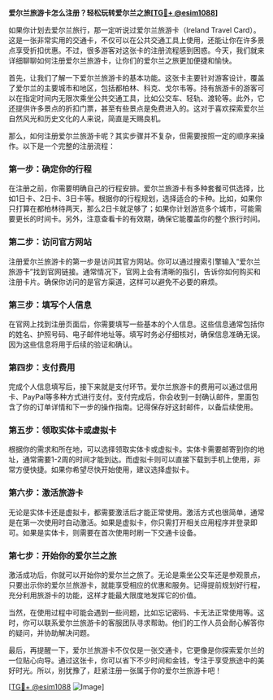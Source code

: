 **爱尔兰旅游卡怎么注册？轻松玩转爱尔兰之旅[[TG💪+ @esim1088](https://t.me/s/esim1088)]**

如果你计划去爱尔兰旅行，那一定听说过爱尔兰旅游卡（Ireland Travel Card）。这是一张非常实用的交通卡，不仅可以在公共交通工具上使用，还能让你在许多景点享受折扣优惠。不过，很多游客对这张卡的注册流程感到困惑。今天，我们就来详细聊聊如何注册爱尔兰旅游卡，让你们的爱尔兰之旅更加便捷和愉快。

首先，让我们了解一下爱尔兰旅游卡的基本功能。这张卡主要针对游客设计，覆盖了爱尔兰的主要城市和地区，包括都柏林、科克、戈尔韦等。持有旅游卡的游客可以在指定时间内无限次乘坐公共交通工具，比如公交车、轻轨、渡轮等。此外，它还提供许多景点的折扣门票，甚至有些景点是免费进入的。这对于喜欢探索爱尔兰自然风光和历史文化的人来说，简直是天赐良机。

那么，如何注册爱尔兰旅游卡呢？其实步骤并不复杂，但需要按照一定的顺序来操作。以下是一个完整的注册流程：

### 第一步：确定你的行程

在注册之前，你需要明确自己的行程安排。爱尔兰旅游卡有多种套餐可供选择，比如1日卡、2日卡、3日卡等。根据你的行程规划，选择适合的卡种。比如，如果你只打算在都柏林待两天，那么2日卡就足够了；如果你计划游览多个城市，可能需要更长的时间卡。另外，注意查看卡的有效期，确保它能覆盖你的整个旅行时间。

### 第二步：访问官方网站

注册爱尔兰旅游卡的第一步是访问其官方网站。你可以通过搜索引擎输入“爱尔兰旅游卡”找到官网链接。通常情况下，官网上会有清晰的指引，告诉你如何购买和注册卡片。确保你访问的是官方渠道，这样可以避免不必要的麻烦。

### 第三步：填写个人信息

在官网上找到注册页面后，你需要填写一些基本的个人信息。这些信息通常包括你的姓名、护照号码、电子邮件地址等。填写时务必仔细核对，确保信息准确无误。因为这些信息将用于后续的验证和确认。

### 第四步：支付费用

完成个人信息填写后，接下来就是支付环节。爱尔兰旅游卡的费用可以通过信用卡、PayPal等多种方式进行支付。支付完成后，你会收到一封确认邮件，里面包含了你的订单详情和下一步的操作指南。记得保存好这封邮件，以备后续使用。

### 第五步：领取实体卡或虚拟卡

根据你的需求和所在地，可以选择领取实体卡或虚拟卡。实体卡需要邮寄到你的地址，通常需要1-2周的时间才能到达。而虚拟卡则可以直接下载到手机上使用，非常方便快捷。如果你希望尽快开始使用，建议选择虚拟卡。

### 第六步：激活旅游卡

无论是实体卡还是虚拟卡，都需要激活后才能正常使用。激活方式也很简单，通常是在第一次使用时自动激活。如果是虚拟卡，你只需打开相关应用程序并登录即可。如果是实体卡，则需要在首次使用时刷一下交通卡设备。

### 第七步：开始你的爱尔兰之旅

激活成功后，你就可以开始你的爱尔兰之旅了。无论是乘坐公交车还是参观景点，只要出示你的爱尔兰旅游卡，就能享受相应的优惠和服务。记得提前规划好行程，充分利用旅游卡的功能，这样才能最大限度地发挥它的价值。

当然，在使用过程中可能会遇到一些问题，比如忘记密码、卡无法正常使用等。这时，你可以联系爱尔兰旅游卡的客服团队寻求帮助。他们的工作人员会耐心解答你的疑问，并协助解决问题。

最后，再提醒一下，爱尔兰旅游卡不仅仅是一张交通卡，它更像是你探索爱尔兰的一位贴心向导。通过这张卡，你可以省下不少时间和金钱，专注于享受旅途中的美好时光。所以，别犹豫了，赶紧注册一张属于你的爱尔兰旅游卡吧！

[[TG💪+ @esim1088](https://t.me/s/esim1088) ![Image](https://i.postimg.cc/4NQfJmqS/Snipaste-2025-05-13-00-14-12.png)]